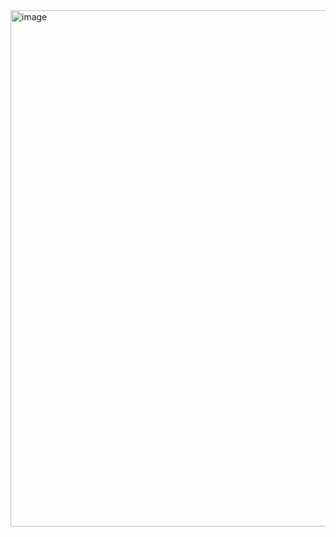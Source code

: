 <img width="1911" height="826" alt="image" src="https://github.com/user-attachments/assets/add4ff8f-28a4-4d42-863a-536b585bf3c9" />
